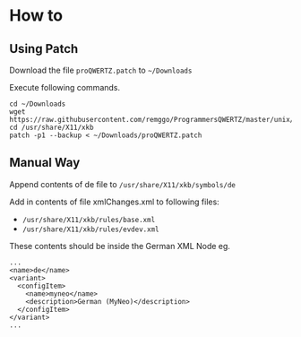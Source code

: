 # How to
## Using Patch
Download the file `proQWERTZ.patch` to `~/Downloads`

Execute following commands.
```
cd ~/Downloads
wget https://raw.githubusercontent.com/remggo/ProgrammersQWERTZ/master/unix/proQWERTZ.patch
cd /usr/share/X11/xkb
patch -p1 --backup < ~/Downloads/proQWERTZ.patch 
```


## Manual Way
Append contents of de file to 
`/usr/share/X11/xkb/symbols/de`

Add in contents of file xmlChanges.xml to following files:
* `/usr/share/X11/xkb/rules/base.xml`
* `/usr/share/X11/xkb/rules/evdev.xml`

These contents should be inside the German XML Node eg.
```
...
<name>de</name>
<variant>
  <configItem>
	<name>myneo</name>
	<description>German (MyNeo)</description>
  </configItem>
</variant>
...
```
